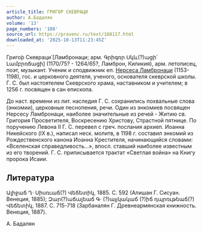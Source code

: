```yaml
---
article_title: ГРИГОР СКЕВРАЦИ
author: А.Бадалян
volume: '13'
page_numbers: '108'
source_url: https://pravenc.ru/text/168117.html
downloaded_at: '2025-10-13T11:23:45Z'
---
```


Григо́р Скевраци́ [Ламбронаци; арм. Գրիգռր Սկև(?)ացի՛ Լամբրռճացի] (1170/75? - 1264/65?, Ламброн, Киликия), арм. летописец, поэт, музыкант. Ученик и сподвижник еп. [Нерсеса Ламбронаци](<https://pravenc.ru/text/Нерсеса Ламбронаци.html>) (1153-1198), гос. и церковного деятеля, ученого, основателя скеврской школы. Г. С. был настоятелем Скеврского храма, наставником и учителем; в 1256 г. посвящен в сан епископа.

До наст. времени из лит. наследия Г. С. сохранились похвальные слова (энкомии), церковные песнопения, речи. Один из энкомиев посвящен Нерсесу Ламбронаци, наиболее значительные из речей - Житию св. Григория Просветителя, Воскресению Христову, Страстной пятнице. По поручению Левона II Г. С. перевел с греч. послания архиеп. Иоанна Никейского (IX в.), написал неск. молитв, в 1198 г. составил энкомий из Рождественского канона Иоанна Крестителя, начинающийся словами: «Вселенская справедливость...», впосл. ставший наиболее известным из его творений. Г. С. приписывается трактат «Светлая война» на Книгу пророка Исаии.

## Литература

Ալիջաճ Ղ· Սիսռւաճ(?) Վեճետիկ, 1885. С. 592 (Алишан Г. Сисуан. Венеция, 1885); Զար(?)աճալեաճ Գ· (?)այյկակաճ (?)իճ դպրռւթեաճ(?) Վեճետիկ, 1887. C. 715-718 (Зарбаналян Г. Древнеармянская книжность. Венеция, 1887).

А.  Бадалян
